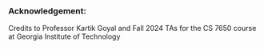 ### Acknowledgement:
Credits to Professor Kartik Goyal and Fall 2024 TAs for the CS 7650 course at Georgia Institute of Technology
